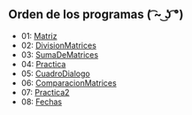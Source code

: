 ## Orden de los programas ( ͡~ ͜ʖ ͡°)

- 01: [Matriz](/src/ProgramasSencillos/ev3/Matriz.java)
- 02: [DivisionMatrices](/src/ProgramasSencillos/ev3/DivisionMatrizes.java)
- 03: [SumaDeMatrices](/src/ProgramasSencillos/ev3/SumaDeMatrices.java)
- 04: [Practica](/src/ProgramasSencillos/ev3/Proyecto.java)
- 05: [CuadroDialogo](/src/ProgramasSencillos/ev3/CuadroDialogo.java)
- 06: [ComparacionMatrices](/src/ProgramasSencillos/ev3/ComparacionMatrices.java)
- 07: [Practica2](/src/ProgramasSencillos/ev3/Proyecto2.java)
- 08: [Fechas](/src/ProgramasSencillos/ev3/Fechas.java)

